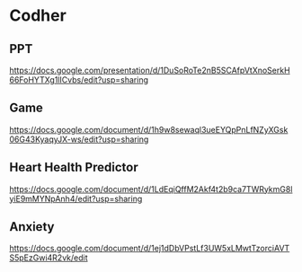 # Codher

## PPT
https://docs.google.com/presentation/d/1DuSoRoTe2nB5SCAfpVtXnoSerkH66FoHYTXg1lICvbs/edit?usp=sharing

## Game
https://docs.google.com/document/d/1h9w8sewaql3ueEYQpPnLfNZyXGsk06G43KyaqyJX-ws/edit?usp=sharing

## Heart Health Predictor
https://docs.google.com/document/d/1LdEqiQffM2Akf4t2b9ca7TWRykmG8lyiE9mMYNpAnh4/edit?usp=sharing

## Anxiety
https://docs.google.com/document/d/1ej1dDbVPstLf3UW5xLMwtTzorciAVTS5pEzGwi4R2vk/edit
